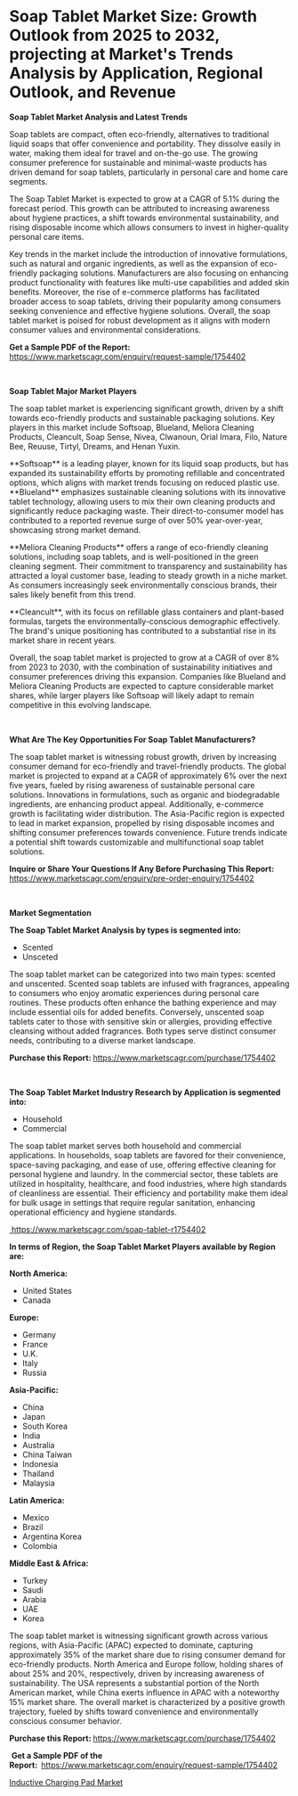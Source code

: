 <p><h1>Soap Tablet Market Size: Growth Outlook from 2025 to 2032, projecting at Market's Trends Analysis by Application, Regional Outlook, and Revenue</h1></p><p><strong>Soap Tablet Market Analysis and Latest Trends</strong></p>
<p><p>Soap tablets are compact, often eco-friendly, alternatives to traditional liquid soaps that offer convenience and portability. They dissolve easily in water, making them ideal for travel and on-the-go use. The growing consumer preference for sustainable and minimal-waste products has driven demand for soap tablets, particularly in personal care and home care segments.</p><p>The Soap Tablet Market is expected to grow at a CAGR of 5.1% during the forecast period. This growth can be attributed to increasing awareness about hygiene practices, a shift towards environmental sustainability, and rising disposable income which allows consumers to invest in higher-quality personal care items. </p><p>Key trends in the market include the introduction of innovative formulations, such as natural and organic ingredients, as well as the expansion of eco-friendly packaging solutions. Manufacturers are also focusing on enhancing product functionality with features like multi-use capabilities and added skin benefits. Moreover, the rise of e-commerce platforms has facilitated broader access to soap tablets, driving their popularity among consumers seeking convenience and effective hygiene solutions. Overall, the soap tablet market is poised for robust development as it aligns with modern consumer values and environmental considerations.</p></p>
<p><strong>Get a Sample PDF of the Report:&nbsp;</strong> <a href="https://www.marketscagr.com/enquiry/request-sample/1754402?utm_campaign=3188&utm_medium=2&utm_source=Github&utm_content=ia&utm_term=04042025&utm_id=soap-tablet">https://www.marketscagr.com/enquiry/request-sample/1754402</a></p>
<p>&nbsp;</p>
<p><strong>Soap Tablet Major Market Players</strong></p>
<p><p>The soap tablet market is experiencing significant growth, driven by a shift towards eco-friendly products and sustainable packaging solutions. Key players in this market include Softsoap, Blueland, Meliora Cleaning Products, Cleancult, Soap Sense, Nivea, Clwanoun, Orial Imara, Filo, Nature Bee, Reuuse, Tirtyl, Dreams, and Henan Yuxin.</p><p>**Softsoap** is a leading player, known for its liquid soap products, but has expanded its sustainability efforts by promoting refillable and concentrated options, which aligns with market trends focusing on reduced plastic use. **Blueland** emphasizes sustainable cleaning solutions with its innovative tablet technology, allowing users to mix their own cleaning products and significantly reduce packaging waste. Their direct-to-consumer model has contributed to a reported revenue surge of over 50% year-over-year, showcasing strong market demand.</p><p>**Meliora Cleaning Products** offers a range of eco-friendly cleaning solutions, including soap tablets, and is well-positioned in the green cleaning segment. Their commitment to transparency and sustainability has attracted a loyal customer base, leading to steady growth in a niche market. As consumers increasingly seek environmentally conscious brands, their sales likely benefit from this trend.</p><p>**Cleancult**, with its focus on refillable glass containers and plant-based formulas, targets the environmentally-conscious demographic effectively. The brand's unique positioning has contributed to a substantial rise in its market share in recent years.</p><p>Overall, the soap tablet market is projected to grow at a CAGR of over 8% from 2023 to 2030, with the combination of sustainability initiatives and consumer preferences driving this expansion. Companies like Blueland and Meliora Cleaning Products are expected to capture considerable market shares, while larger players like Softsoap will likely adapt to remain competitive in this evolving landscape.</p></p>
<p>&nbsp;</p>
<p><strong>What Are The Key Opportunities For Soap Tablet Manufacturers?</strong></p>
<p><p>The soap tablet market is witnessing robust growth, driven by increasing consumer demand for eco-friendly and travel-friendly products. The global market is projected to expand at a CAGR of approximately 6% over the next five years, fueled by rising awareness of sustainable personal care solutions. Innovations in formulations, such as organic and biodegradable ingredients, are enhancing product appeal. Additionally, e-commerce growth is facilitating wider distribution. The Asia-Pacific region is expected to lead in market expansion, propelled by rising disposable incomes and shifting consumer preferences towards convenience. Future trends indicate a potential shift towards customizable and multifunctional soap tablet solutions.</p></p>
<p><strong>Inquire or Share Your Questions If Any Before Purchasing This Report:</strong> <a href="https://www.marketscagr.com/enquiry/pre-order-enquiry/1754402?utm_campaign=3188&utm_medium=2&utm_source=Github&utm_content=ia&utm_term=04042025&utm_id=soap-tablet">https://www.marketscagr.com/enquiry/pre-order-enquiry/1754402</a></p>
<p>&nbsp;</p>
<p><strong>Market Segmentation</strong></p>
<p><strong>The Soap Tablet Market Analysis by types is segmented into:</strong></p>
<p><ul><li>Scented</li><li>Unsceted</li></ul></p>
<p><p>The soap tablet market can be categorized into two main types: scented and unscented. Scented soap tablets are infused with fragrances, appealing to consumers who enjoy aromatic experiences during personal care routines. These products often enhance the bathing experience and may include essential oils for added benefits. Conversely, unscented soap tablets cater to those with sensitive skin or allergies, providing effective cleansing without added fragrances. Both types serve distinct consumer needs, contributing to a diverse market landscape.</p></p>
<p><strong>Purchase this Report:&nbsp;</strong><a href="https://www.marketscagr.com/purchase/1754402?utm_campaign=3188&utm_medium=2&utm_source=Github&utm_content=ia&utm_term=04042025&utm_id=soap-tablet">https://www.marketscagr.com/purchase/1754402</a></p>
<p>&nbsp;</p>
<p><strong>The Soap Tablet Market Industry Research by Application is segmented into:</strong></p>
<p><ul><li>Household</li><li>Commercial</li></ul></p>
<p><p>The soap tablet market serves both household and commercial applications. In households, soap tablets are favored for their convenience, space-saving packaging, and ease of use, offering effective cleaning for personal hygiene and laundry. In the commercial sector, these tablets are utilized in hospitality, healthcare, and food industries, where high standards of cleanliness are essential. Their efficiency and portability make them ideal for bulk usage in settings that require regular sanitation, enhancing operational efficiency and hygiene standards.</p></p>
<p><a href="https://www.marketscagr.com/soap-tablet-r1754402?utm_campaign=3188&utm_medium=2&utm_source=Github&utm_content=ia&utm_term=04042025&utm_id=soap-tablet">&nbsp;https://www.marketscagr.com/soap-tablet-r1754402</a></p>
<p><strong>In terms of Region, the Soap Tablet Market Players available by Region are:</strong></p>
<p>
    <p> <strong> North America: </strong>
        <ul>
            <li>United States</li>
            <li>Canada</li>
        </ul>
        </p> 
    <p> <strong> Europe: </strong>
        <ul>
            <li>Germany</li>
            <li>France</li>
            <li>U.K.</li>
            <li>Italy</li>
            <li>Russia</li>
        </ul>
        </p> 
    <p> <strong> Asia-Pacific: </strong>
        <ul>
            <li>China</li>
            <li>Japan</li>
            <li>South Korea</li>
            <li>India</li>
            <li>Australia</li>
            <li>China Taiwan</li>
            <li>Indonesia</li>
            <li>Thailand</li>
            <li>Malaysia</li>
        </ul>
        </p> 
    <p> <strong> Latin America: </strong>
        <ul>
            <li>Mexico</li>
            <li>Brazil</li>
            <li>Argentina Korea</li>
            <li>Colombia</li>
        </ul>
        </p> 
    <p> <strong> Middle East & Africa: </strong>
        <ul>
            <li>Turkey</li>
            <li>Saudi</li>
            <li>Arabia</li>
            <li>UAE</li>
            <li>Korea</li>
        </ul>
    </p>
    </p>
<p><p>The soap tablet market is witnessing significant growth across various regions, with Asia-Pacific (APAC) expected to dominate, capturing approximately 35% of the market share due to rising consumer demand for eco-friendly products. North America and Europe follow, holding shares of about 25% and 20%, respectively, driven by increasing awareness of sustainability. The USA represents a substantial portion of the North American market, while China exerts influence in APAC with a noteworthy 15% market share. The overall market is characterized by a positive growth trajectory, fueled by shifts toward convenience and environmentally conscious consumer behavior.</p></p>
<p><strong>Purchase this Report: </strong><a href="https://www.marketscagr.com/purchase/1754402?utm_campaign=3188&utm_medium=2&utm_source=Github&utm_content=ia&utm_term=04042025&utm_id=soap-tablet">https://www.marketscagr.com/purchase/1754402</a></p>
<p>&nbsp;<strong>Get a Sample PDF of the Report:&nbsp;&nbsp;</strong><a href="https://www.marketscagr.com/enquiry/request-sample/1754402?utm_campaign=3188&utm_medium=2&utm_source=Github&utm_content=ia&utm_term=04042025&utm_id=soap-tablet">https://www.marketscagr.com/enquiry/request-sample/1754402</a></p>
<p><strong></strong></p>
<p><p><a href="https://github.com/guleealhani/Market-Research-Report-List-1/blob/main/inductive-charging-pad-market.md?utm_campaign=3188&utm_medium=2&utm_source=Github&utm_content=ia&utm_term=04042025&utm_id=soap-tablet">Inductive Charging Pad Market</a></p></p>